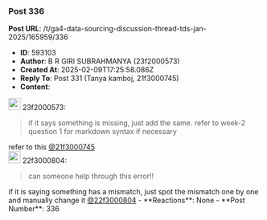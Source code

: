 ### Post 336
**Post URL**: /t/ga4-data-sourcing-discussion-thread-tds-jan-2025/165959/336
- **ID**: 593103
- **Author**: B R GIRI SUBRAHMANYA (23f2000573)
- **Created At**: 2025-02-09T17:25:58.086Z
- **Reply To**: Post 331 (Tanya kamboj, 21f3000745)
- **Content**:  
  <aside class="quote group-ds-students" data-username="23f2000573" data-post="322" data-topic="165959" data-full="true">
<div class="title">
<div class="quote-controls"></div>
<img alt="" width="24" height="24" src="https://dub1.discourse-cdn.com/flex013/user_avatar/discourse.onlinedegree.iitm.ac.in/23f2000573/48/68306_2.png" class="avatar"> 23f2000573:</div>
<blockquote>
if it says something is missing, just add the same. refer to week-2 question 1 for markdown syntax if necessary
</blockquote>
</aside>
refer to this <a class="mention" href="/u/21f3000745">@21f3000745</a>
<aside class="quote group-ds-students" data-username="22f3000804" data-post="329" data-topic="165959">
<div class="title">
<div class="quote-controls"></div>
<img alt="" width="24" height="24" src="https://dub1.discourse-cdn.com/flex013/user_avatar/discourse.onlinedegree.iitm.ac.in/22f3000804/48/87428_2.png" class="avatar"> 22f3000804:</div>
<blockquote>
can someone help through this error!!
</blockquote>
</aside>
if it is saying something has a mismatch, just spot the mismatch one by one and manually change it <a class="mention" href="/u/22f3000804">@22f3000804</a>
- **Reactions**: None
- **Post Number**: 336

